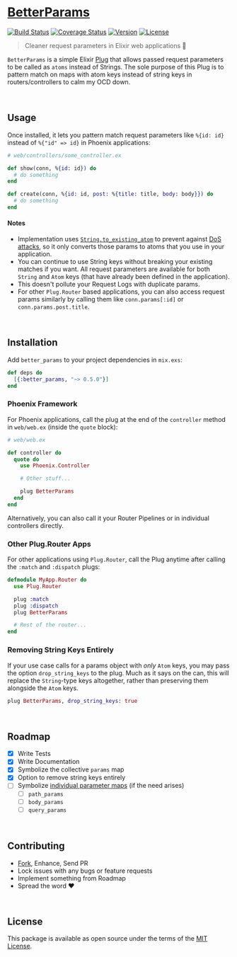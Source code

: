 [BetterParams][docs]
====================

[![Build Status][shield-travis]][travis-ci]
[![Coverage Status][shield-inch]][docs]
[![Version][shield-version]][hexpm]
[![License][shield-license]][hexpm]

> Cleaner request parameters in Elixir web applications 🙌

`BetterParams` is a simple Elixir [Plug][plug] that allows passed
request parameters to be called as `atoms` instead of Strings. The
sole purpose of this Plug is to pattern match on maps with atom keys
instead of string keys in routers/controllers to calm my OCD down.

<br>




## Usage

Once installed, it lets you pattern match request parameters like
`%{id: id}` instead of `%{"id" => id}` in Phoenix applications:

```elixir
# web/controllers/some_controller.ex

def show(conn, %{id: id}) do
  # do something
end

def create(conn, %{id: id, post: %{title: title, body: body}}) do
  # do something
end
```


#### Notes

 - Implementation uses [`String.to_existing_atom`][string-atom] to prevent
   against [DoS attacks][gh-issue-ddos], so it only converts those params
   to atoms that you use in your application.
 - You can continue to use String keys without breaking your existing
   matches if you want. All request parameters are available for both
   `String` and `Atom` keys (that have already been defined in the
   application).
 - This doesn't pollute your Request Logs with duplicate params.
 - For other `Plug.Router` based applications, you can also access request
   params similarly by calling them like `conn.params[:id]` or
  `conn.params.post.title`.

<br>




## Installation

Add `better_params` to your project dependencies in `mix.exs`:

```elixir
def deps do
  [{:better_params, "~> 0.5.0"}]
end
```



### Phoenix Framework

For Phoenix applications, call the plug at the end of the `controller`
method in `web/web.ex` (inside the `quote` block):

```elixir
# web/web.ex

def controller do
  quote do
    use Phoenix.Controller

    # Other stuff...

    plug BetterParams
  end
end
```

Alternatively, you can also call it your Router Pipelines or in
individual controllers directly.



### Other Plug.Router Apps

For other applications using `Plug.Router`, call the Plug anytime after
calling the `:match` and `:dispatch` plugs:

```elixir
defmodule MyApp.Router do
  use Plug.Router

  plug :match
  plug :dispatch
  plug BetterParams

  # Rest of the router...
end

```



### Removing String Keys Entirely

If your use case calls for a params object with _only_ `Atom` keys, you
may pass the option `drop_string_keys` to the plug. Much as it says on
the can, this will replace the `String`-type keys altogether, rather
than preserving them alongside the `Atom` keys.

```elixir
plug BetterParams, drop_string_keys: true
```

<br>




## Roadmap

 - [x] Write Tests
 - [x] Write Documentation
 - [x] Symbolize the collective `params` map
 - [x] Option to remove string keys entirely
 - [ ] Symbolize [individual parameter maps][plug-params] (if the need arises)
    - [ ] `path_params`
    - [ ] `body_params`
    - [ ] `query_params`

<br>




## Contributing

 - [Fork][github-fork], Enhance, Send PR
 - Lock issues with any bugs or feature requests
 - Implement something from Roadmap
 - Spread the word :heart:

<br>




## License

This package is available as open source under the terms of the [MIT License][license].

<br>




  [shield-version]:   https://img.shields.io/hexpm/v/better_params.svg
  [shield-license]:   https://img.shields.io/hexpm/l/better_params.svg
  [shield-downloads]: https://img.shields.io/hexpm/dt/better_params.svg
  [shield-travis]:    https://img.shields.io/travis/sheharyarn/better_params/master.svg
  [shield-inch]:      https://inch-ci.org/github/sheharyarn/better_params.svg?branch=master

  [travis-ci]:        https://travis-ci.org/sheharyarn/better_params
  [inch-ci]:          https://inch-ci.org/github/sheharyarn/better_params

  [license]:          https://opensource.org/licenses/MIT
  [hexpm]:            https://hex.pm/packages/better_params
  [plug]:             https://github.com/elixir-lang/plug
  [plug-params]:      https://hexdocs.pm/plug/Plug.Conn.html#module-fetchable-fields
  [string-atom]:      https://hexdocs.pm/elixir/String.html#to_existing_atom/1

  [docs]:             https://hexdocs.pm/better_params

  [github-fork]:      https://github.com/sheharyarn/better_params/fork
  [gh-issue-ddos]:    https://github.com/sheharyarn/better_params/issues/1
